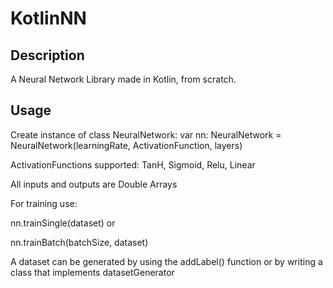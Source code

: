 # KotlinNN
## Description

A Neural Network Library made in Kotlin, from scratch.

## Usage

Create instance of class NeuralNetwork: var nn: NeuralNetwork = NeuralNetwork(learningRate, ActivationFunction, layers)  

ActivationFunctions supported: TanH, Sigmoid, Relu, Linear  

All inputs and outputs are Double Arrays  

For training use:  

nn.trainSingle(dataset) or  

nn.trainBatch(batchSize, dataset)  

A dataset can be generated by using the addLabel() function or by writing a class that implements datasetGenerator  

